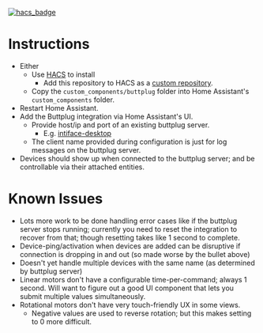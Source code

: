 [![hacs_badge](https://img.shields.io/badge/HACS-Custom-41BDF5.svg)](https://github.com/hacs/integration)

# Instructions
- Either
  - Use [HACS](https://hacs.xyz/) to install
    - Add this repository to HACS as a [custom repository](https://hacs.xyz/docs/faq/custom_repositories).
  - Copy the `custom_components/buttplug` folder into Home Assistant's `custom_components` folder.
- Restart Home Assistant.
- Add the Buttplug integration via Home Assistant's UI.
  - Provide host/ip and port of an existing buttplug server.
    - E.g. [intiface-desktop](https://github.com/intiface/intiface-desktop/)
  - The client name provided during configuration is just for log messages on the buttplug server.
- Devices should show up when connected to the buttplug server; and be controllable via their attached entities.

# Known Issues
- Lots more work to be done handling error cases like if the buttplug server stops running; currently you need to reset the integration to recover from that; though resetting takes like 1 second to complete.
- Device-ping/activation when devices are added can be disruptive if connection is dropping in and out (so made worse by the bullet above)
- Doesn't yet handle multiple devices with the same name (as determined by buttplug server)
- Linear motors don't have a configurable time-per-command; always 1 second. Will want to figure out a good UI component that lets you submit multiple values simultaneously.
- Rotational motors don't have very touch-friendly UX in some views.
  - Negative values are used to reverse rotation; but this makes setting to 0 more difficult.